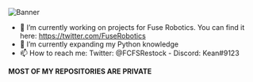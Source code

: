 ![Banner](https://i.imgur.com/c9abUAd.png)

- 🔭 I’m currently working on projects for Fuse Robotics. You can find it here: https://twitter.com/FuseRobotics
- 🌱 I’m currently expanding my Python knowledge
- 📫 How to reach me: Twitter: @FCFSRestock - Discord: Kean#9123

**MOST OF MY REPOSITORIES ARE PRIVATE**
